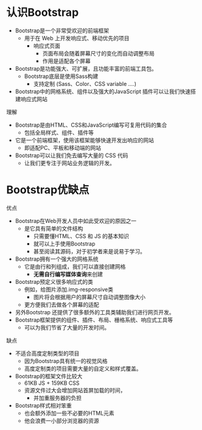 # 认识Bootstrap

- Bootstrap是一个非常受欢迎的前端框架
  - 用于在 Web 上开发响应式、移动优先的项目
    - 响应式页面
      - 页面布局会随着屏幕尺寸的变化而自动调整布局
      - 作用是适配各个屏幕
- Bootstrap是功能强大、可扩展，且功能丰富的前端工具包。
  - Bootstrap底层是使用Sass构建
    - 支持定制 (Sass、Color、CSS variable ....)
- Bootstrap中的网格系统、组件以及强大的JavaScript 插件可以让我们快速搭建响应式网站

理解

- Bootstrap是由HTML、CSS和JavaScript编写可复用代码的集合
  - 包括全局样式、组件、插件等
- 它是一个前端框架，使用该框架能够快速开发出响应的网站
  - 即适配PC、平板和移动端的网站
- Bootstrap可以让我们免去编写大量的 CSS 代码
  - 让我们更专注于网站业务逻辑的开发。

# Bootstrap优缺点

优点

- Bootstrap在Web开发人员中如此受欢迎的原因之一
  - 是它具有简单的文件结构
    - 只需要懂HTML、CSS 和 JS 的基本知识
    - 就可以上手使用Bootstrap
    - 甚至阅读其源码，对于初学者来是说易于学习。
- Bootstrap拥有一个强大的网格系统
  - 它是由行和列组成，我们可以直接创建网格
    - **无需自行编写媒体查询**来创建
- Bootstrap预定义很多响应式的类
  - 例如，给图片添加.img-responsive类
    - 图片将会根据用户的屏幕尺寸自动调整图像大小
  - 更方便我们去做各个屏幕的适配
- 另外Bootstrap 还提供了很多额外的工具类辅助我们进行网页开发。
- Bootstrap框架提供的组件、插件、布局、栅格系统、响应式工具等
  - 可以为我们节省了大量的开发时间。

缺点

- 不适合高度定制类型的项目
  - 因为Bootstrap具有统一的视觉风格
  - 高度定制类的项目需要大量的自定义和样式覆盖。
- Bootstrap的框架文件比较大
  - 61KB  JS + 159KB  CSS
  - 资源文件过大会增加网站首屏加载的时间，
    - 并加重服务器的负担
- Bootstrap样式相对笨重
  - 也会额外添加一些不必要的HTML元素
  - 他会浪费一小部分浏览器的资源